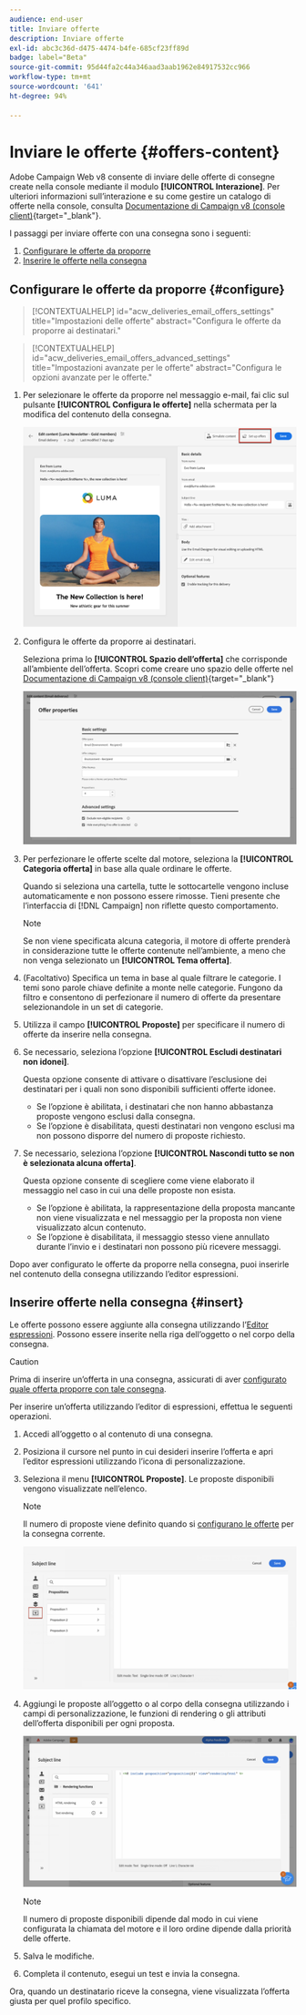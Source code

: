 ```yaml
---
audience: end-user
title: Inviare offerte
description: Inviare offerte
exl-id: abc3c36d-d475-4474-b4fe-685cf23ff89d
badge: label="Beta"
source-git-commit: 95d44fa2c44a346aad3aab1962e84917532cc966
workflow-type: tm+mt
source-wordcount: '641'
ht-degree: 94%

---
```



# Inviare le offerte {#offers-content}

Adobe Campaign Web v8 consente di inviare delle offerte di consegne create nella console mediante il modulo **[!UICONTROL Interazione]**. Per ulteriori informazioni sull’interazione e su come gestire un catalogo di offerte nella console, consulta [Documentazione di Campaign v8 (console client)](https://experienceleague.adobe.com/docs/campaign/campaign-v8/offers/interaction.html?lang=it){target="_blank"}.

I passaggi per inviare offerte con una consegna sono i seguenti:

1. [Configurare le offerte da proporre](#configure)
1. [Inserire le offerte nella consegna](#insert)

## Configurare le offerte da proporre {#configure}

>[!CONTEXTUALHELP]
>id="acw_deliveries_email_offers_settings"
>title="Impostazioni delle offerte"
>abstract="Configura le offerte da proporre ai destinatari."

>[!CONTEXTUALHELP]
>id="acw_deliveries_email_offers_advanced_settings"
>title="Impostazioni avanzate per le offerte"
>abstract="Configura le opzioni avanzate per le offerte."

1. Per selezionare le offerte da proporre nel messaggio e-mail, fai clic sul pulsante **[!UICONTROL Configura le offerte]** nella schermata per la modifica del contenuto della consegna.

   ![](assets/setup-offers.png)

1. Configura le offerte da proporre ai destinatari.

   Seleziona prima lo **[!UICONTROL Spazio dell’offerta]** che corrisponde all’ambiente dell’offerta. Scopri come creare uno spazio delle offerte nel [Documentazione di Campaign v8 (console client)](https://experienceleague.adobe.com/docs/campaign/campaign-v8/offers/interaction-settings/interaction-offer-spaces.html?lang=it){target="_blank"}

   ![](assets/create-content-offers.png)

1. Per perfezionare le offerte scelte dal motore, seleziona la **[!UICONTROL Categoria offerta]** in base alla quale ordinare le offerte.

   Quando si seleziona una cartella, tutte le sottocartelle vengono incluse automaticamente e non possono essere rimosse. Tieni presente che l’interfaccia di [!DNL Campaign] non riflette questo comportamento.

   >[!NOTE]
   >
   >Se non viene specificata alcuna categoria, il motore di offerte prenderà in considerazione tutte le offerte contenute nell’ambiente, a meno che non venga selezionato un **[!UICONTROL Tema offerta]**.

1. (Facoltativo) Specifica un tema in base al quale filtrare le categorie. I temi sono parole chiave definite a monte nelle categorie. Fungono da filtro e consentono di perfezionare il numero di offerte da presentare selezionandole in un set di categorie.

1. Utilizza il campo **[!UICONTROL Proposte]** per specificare il numero di offerte da inserire nella consegna.

1. Se necessario, seleziona l’opzione **[!UICONTROL Escludi destinatari non idonei]**.

   Questa opzione consente di attivare o disattivare l’esclusione dei destinatari per i quali non sono disponibili sufficienti offerte idonee.

   * Se l’opzione è abilitata, i destinatari che non hanno abbastanza proposte vengono esclusi dalla consegna.
   * Se l’opzione è disabilitata, questi destinatari non vengono esclusi ma non possono disporre del numero di proposte richiesto.

1. Se necessario, seleziona l’opzione **[!UICONTROL Nascondi tutto se non è selezionata alcuna offerta]**.

   Questa opzione consente di scegliere come viene elaborato il messaggio nel caso in cui una delle proposte non esista.

   * Se l’opzione è abilitata, la rappresentazione della proposta mancante non viene visualizzata e nel messaggio per la proposta non viene visualizzato alcun contenuto.
   * Se l’opzione è disabilitata, il messaggio stesso viene annullato durante l’invio e i destinatari non possono più ricevere messaggi.

Dopo aver configurato le offerte da proporre nella consegna, puoi inserirle nel contenuto della consegna utilizzando l’editor espressioni.

## Inserire offerte nella consegna {#insert}

Le offerte possono essere aggiunte alla consegna utilizzando l’[Editor espressioni](../personalization/gs-personalization.md#access). Possono essere inserite nella riga dell’oggetto o nel corpo della consegna.

>[!CAUTION]
>
>Prima di inserire un’offerta in una consegna, assicurati di aver [configurato quale offerta proporre con tale consegna](#configure).

Per inserire un’offerta utilizzando l’editor di espressioni, effettua le seguenti operazioni.

1. Accedi all’oggetto o al contenuto di una consegna.

1. Posiziona il cursore nel punto in cui desideri inserire l’offerta e apri l’editor espressioni utilizzando l’icona di personalizzazione.

1. Seleziona il menu **[!UICONTROL Proposte]**. Le proposte disponibili vengono visualizzate nell’elenco.

   >[!NOTE]
   >
   >Il numero di proposte viene definito quando si [configurano le offerte](#configure) per la consegna corrente.

   ![](assets/offer-insertion.png)

1. Aggiungi le proposte all’oggetto o al corpo della consegna utilizzando i campi di personalizzazione, le funzioni di rendering o gli attributi dell’offerta disponibili per ogni proposta.

   ![](assets/offer-inserted.png)

   >[!NOTE]
   >
   >Il numero di proposte disponibili dipende dal modo in cui viene configurata la chiamata del motore e il loro ordine dipende dalla priorità delle offerte.

1. Salva le modifiche.

1. Completa il contenuto, esegui un test e invia la consegna.

Ora, quando un destinatario riceve la consegna, viene visualizzata l’offerta giusta per quel profilo specifico.
